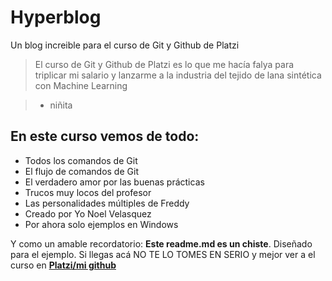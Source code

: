 # Hyperblog
Un blog increible para el curso de Git y Github de Platzi
>El curso de Git y Github de Platzi es lo que me hacía falya para triplicar mi salario y lanzarme a la industria del tejido de lana sintética con Machine Learning

> - niñita

## En este curso vemos de todo:
* Todos los comandos de Git
* El flujo de comandos de Git
* El verdadero amor por las buenas prácticas
* Trucos muy locos del profesor
* Las personalidades múltiples de Freddy
* Creado por Yo Noel Velasquez
* Por ahora solo ejemplos en Windows

Y como un amable recordatorio: **Este readme.md es un chiste**. Diseñado para el ejemplo. Si llegas acá NO TE LO TOMES EN SERIO  y mejor ver a el curso en [**Platzi/mi github**](https://github.com/neva7778/hyperblog/tree/master)